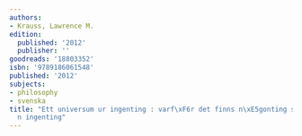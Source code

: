 ```yaml
---
authors:
- Krauss, Lawrence M.
edition:
  published: '2012'
  publisher: ''
goodreads: '18803352'
isbn: '9789186061548'
published: '2012'
subjects:
- philosophy
- svenska
title: "Ett universum ur ingenting : varf\xF6r det finns n\xE5gonting snarare \xE4\
  n ingenting"
---
```


